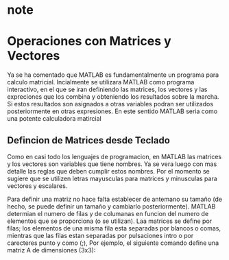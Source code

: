 # note

# Operaciones con Matrices y Vectores

Ya se ha comentado que MATLAB es fundamentalmente un programa para calculo matricial.
Incialmente se utilizara MATLAB como programa interactivo, en el que se iran definiendo las matrices, los vectores y las expreciones que los combina y obteniendo los resultados sobre la marcha. Si estos resultados son asignados a otras variables podran ser utilizados posteriormente en otras expresiones. En este sentido MATLAB seria como una potente calculadora matircial 

## Defincion de Matrices desde Teclado

Como en casi todo los lenguajes de programacion, en MATLAB las matrices y los vectores son variables que tiene nombres. Ya se vera luego con mas detalle las reglas que deben cumplir estos nombres. Por el momento se sugiere que se utilizen letras mayusculas para matrices y minusculas para vectores y escalares.

Para definir una  matriz no hace falta establecer de antemano su tamaño (de hecho, se puede definir un tamaño y cambiarlo posteriormente). MATLAB determian el numero de filas y de columanas en funcion del numero de elementos que se proporciona (o se utilizan). Laa matrices se define por filas; los elementos de una misma fila esta separadas por blancos o comas, mientras que las filas estan separadas por pulsaciones intro o por carecteres punto y como (;), Por ejemplo, el siguiente comando define una matriz A de dimensiones (3x3):

